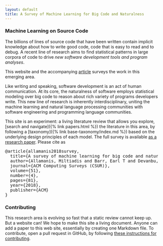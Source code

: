 ```yaml
---
layout: default
title: A Survey of Machine Learning for Big Code and Naturalness
---
```

### Machine Learning on Source Code

The billions of lines of source code that have been written contain 
implicit knowledge about how to write good code, code that is
easy to read and to debug.
A recent line of research aims to find statistical patterns in large
corpora of code to drive *new software development tools and program
analyses*.

This website and the accompanying [article](https://arxiv.org/abs/1709.06182) surveys the work in this emerging area.

Like writing and speaking, software development is an act of human communication.
At its core,
the naturalness of software employs statistical modeling over big code to
reason about rich variety of programs developers write.  This new line of
research is inherently interdisciplinary, uniting the machine learning and 
natural language processing communities with software engineering
and programming language communities.

This site is an experiment: a living literature review that allows
you explore, [search and navigate]({% link papers.html %}) the literature in this area, by
following a [taxonomy]({% link base-taxonomy/index.md %})
based on the underlying design principles of each model.
The full survey is available [as a research paper](https://arxiv.org/abs/1709.06182).
Please cite as
<pre>
@article{allamanis2018survey,
  title={A survey of machine learning for big code and naturalness},
  author={Allamanis, Miltiadis and Barr, Earl T and Devanbu, Premkumar and Sutton, Charles},
  journal={ACM Computing Surveys (CSUR)},
  volume={51},
  number={4},
  pages={81},
  year={2018},
  publisher={ACM}
}
</pre>

### Contributing

This research area is evolving so fast that a static review cannot keep up.
But a website can! We hope to make this site a living document.
Anyone can add a paper to this web site, essentially by creating one Markdown file.
 To contribute, open a pull request in GitHub, by following [these instructions 
for contributing](contributing.html).
